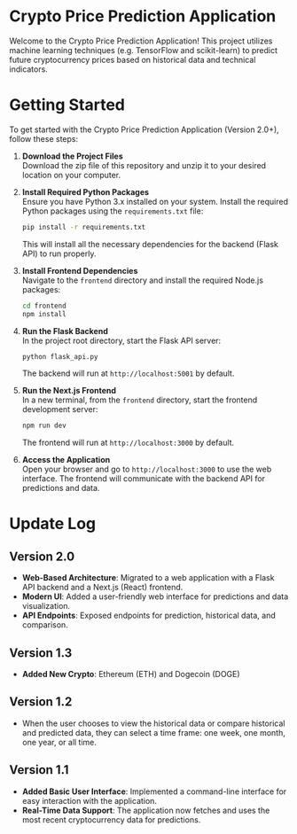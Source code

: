 # Crypto Price Prediction Application

Welcome to the Crypto Price Prediction Application! This project utilizes machine learning techniques (e.g. TensorFlow and scikit-learn) to predict future cryptocurrency prices based on historical data and technical indicators.

# Getting Started

To get started with the Crypto Price Prediction Application (Version 2.0+), follow these steps:

1. **Download the Project Files**  
   Download the zip file of this repository and unzip it to your desired location on your computer.

2. **Install Required Python Packages**  
   Ensure you have Python 3.x installed on your system. Install the required Python packages using the `requirements.txt` file:

   ```bash
   pip install -r requirements.txt
   ```

   This will install all the necessary dependencies for the backend (Flask API) to run properly.

3. **Install Frontend Dependencies**  
   Navigate to the `frontend` directory and install the required Node.js packages:

   ```bash
   cd frontend
   npm install
   ```

4. **Run the Flask Backend**  
   In the project root directory, start the Flask API server:

   ```bash
   python flask_api.py
   ```
   The backend will run at `http://localhost:5001` by default.

5. **Run the Next.js Frontend**  
   In a new terminal, from the `frontend` directory, start the frontend development server:

   ```bash
   npm run dev
   ```
   The frontend will run at `http://localhost:3000` by default.

6. **Access the Application**  
   Open your browser and go to `http://localhost:3000` to use the web interface. The frontend will communicate with the backend API for predictions and data.

# Update Log

## Version 2.0
- **Web-Based Architecture**: Migrated to a web application with a Flask API backend and a Next.js (React) frontend.
- **Modern UI**: Added a user-friendly web interface for predictions and data visualization.
- **API Endpoints**: Exposed endpoints for prediction, historical data, and comparison.

## Version 1.3
- **Added New Crypto**: Ethereum (ETH) and Dogecoin (DOGE)

## Version 1.2
- When the user chooses to view the historical data or compare historical and predicted data, they can select a time frame: one week, one month, one year, or all time.
  
## Version 1.1

- **Added Basic User Interface**: Implemented a command-line interface for easy interaction with the application.
- **Real-Time Data Support**: The application now fetches and uses the most recent cryptocurrency data for predictions.
